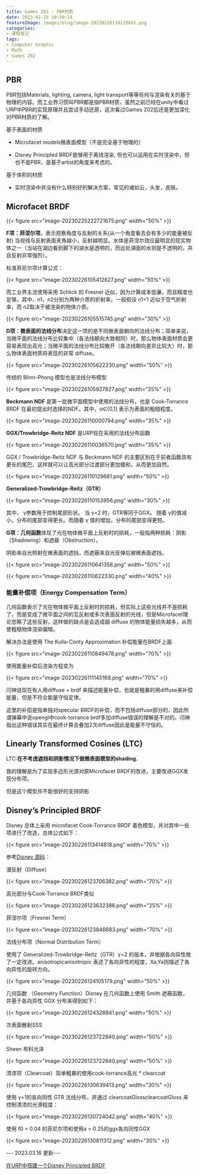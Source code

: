 ```yaml
---
title: Games 202 - PBR材质
date: 2023-02-25 10:50:14
featureImage: images/blog/image-20230226110129681.png
categories: 
- 课程笔记
tags: 
- Computer Graphic
- Math
- Games 202
---
```




## PBR

PBR包括Materials, lighting, camera, light transport等等任何与渲染有关的基于物理的内容。而工业界习惯叫PBR都是指PBR材质，虽然之前已经在unity中看过URP中PBR的实现原理并且尝试手动还原，这次看过Games 202后还是更加深化对PBR材质的了解。

基于表面的材质

-   Microfacet models微表面模型（不是完全基于物理的）

-   Disney Principled BRDF能够用于离线渲染, 但也可以运用在实时渲染中，但也不是PBR，是基于artist的角度来考虑的。

基于体积的材质

-   实时渲染中并没有什么特别好的解决方案，常见的诸如云，头发，皮肤。



## Microfacet BRDF

{{< figure src="image-20230225222721675.png" width="50%" >}}

**F项：菲涅尔项**，表示观察角度与反射的关系(从一个角度看去会有多少的能量被反射) 当视线与反射表面夹角越小，反射越明显。水体是菲涅尔效应最明显的现实物体之一（当站在湖边看到脚下的湖水是透明的，而远处湖面的水则是不透明的，并且反射非常强烈）。

标准菲尼尔项计算公式：

{{< figure src="image-20230226105412627.png" width="50%" >}}

而工业界主流使用采用 Schlick 的 Fresnel 近似，因为计算成本低廉，而且精度也足够。其中，n1、n2分别为两种介质的折射率。一般假设 n1=1 近似于空气折射率，而 n2取决于被渲染的物体介质。

{{< figure src="image-20230226105515745.png" width="30%" >}}

**D项：微表面的法线分布**决定这一项的是不同微表面朝向的法线分布；简单来说，当微平面的法线分布比较集中（各法线朝向大致相同）时，那么物体表面材质会更容易表现出高光；当微平面的法线分布比较散开（各法线朝向差异比较大）时，那么物体表面材质将表现的非常 diffuse。

{{< figure src="image-20230226105622230.png" width="50%" >}}

传统的 Blinn-Phong 模型也是法线分布模型

{{< figure src="image-20230226105927827.png" width="25%" >}}

**Beckmann NDF** 是第一批微平面模型中使用的法线分布，也是 Cook-Torrance BRDF 在最初提出时选择的NDF。其中，α∈[0,1] 表示为表面的粗糙程度。

{{< figure src="image-20230226110000794.png" width="35%" >}}

**GGX/Trowbridge-Reitz NDF** 是URP现在采用的法线分布函数

{{< figure src="image-20230226110036570.png" width="35%" >}}

GGX / Trowbridge-Reitz NDF 与 Beckmann NDF 的主要区别在于前者函数具有更长的尾巴，这样就可以让高光部分过渡部分更加缓和，从而更加自然。

{{< figure src="image-20230226110129681.png" width="50%" >}}

**Generalized-Trowbridge-Reitz（GTR）**

{{< figure src="image-20230226110153956.png" width="30%" >}}

其中， γ参数用于控制尾部形状。 当 γ=2 时，GTR等同于GGX。 随着 γ的值减小，分布的尾部变得更长。而随着 γ 值的增加，分布的尾部变得更短。

**G项：几何函数**体现了光在物体微平面上反射时的损耗，一般指两种损耗：阴影（Shadowing）和遮蔽（Obstruction）。

阴影来自光照射在微表面的遮挡，而遮蔽来自光反弹后被微表面遮挡。

{{< figure src="image-20230226110641358.png" width="50%" >}}

{{< figure src="image-20230226110622330.png" width="40%" >}}

### 能量补偿项（Energy Compensation Term）

几何函数表示了光在物体微平面上反射时的损耗，但实际上这些光线并不是损耗了，而是变成了微平面之间的互反射或多次表面反射的光线，但是Microfacet理论忽略了这些反射，这样做的缺点是会造成越 diffuse 的物体能量损失越多，从而使粗糙物体渲染偏暗。

解决办法是使用 The Kulla-Conty Approximation 补偿能量在BRDF上面

{{< figure src="image-20230226110849478.png" width="70%" >}}

使用能量补偿后渲染方程变为

{{< figure src="image-20230226111145169.png" width="70%" >}}



闫神说现在有人用diffuse + brdf 来描述能量补偿，也就是粗暴的用diffuse来补偿能量，但是不符合能量守恒定律。

这里的补偿是指单独对specular BRDF的补偿，而不包括diffuse部分的，因此所谓弹幕中说opengl中cook-torrance brdf多加diffuse错误的理解是不对的。闫神指出这种错误其实在最终计算会叠加2次diffuse因此是能量不守恒的。

## Linearly Transformed Cosines (LTC)

LTC:**在不考虑遮挡和阴影情况下做微表面模型的shading.**

我的理解是为了实现多边形光源对原Microfacet BRDF的改进，主要改进GGX发现分布项。

但是这个模型并不能很好的支持阴影



## Disney’s Principled BRDF

Disney 总体上采用 microfacet Cook-Torrance BRDF 着色模型，并对其中一些项进行了改造，总体公式如下：

{{< figure src="image-20230226113414818.png" width="70%" >}}

参考[Disney 源码](https://github.com/wdas/brdf/blob/main/src/brdfs/disney.brdf)：

漫反射（Diffuse）

{{< figure src="image-20230226123706382.png" width="70%" >}}

高光部分与Cook-Torrance BRDF类似

{{< figure src="image-20230226123632386.png" width="25%" >}}

菲涅尔项（Fresnel Term）

{{< figure src="image-20230226123846683.png" width="70%" >}}

法线分布项（Normal Distribution Term）

使用了 Generalized-Trowbridge-Reitz（GTR）γ=2 的版本，并根据各向异性做了一定改进。anisotropicanisotropic 表述了各向异性的程度，Xa,Ya则描述了各向异性的旋转方向。

{{< figure src="image-20230226124105179.png" width="50%" >}}

几何函数 （Geometry Function）Disney 在几何函数上使用 Smith 遮蔽函数，并基于各向异性 GGX 分布来得到如下：

{{< figure src="image-20230226124328841.png" width="50%" >}}

次表面散射SSS

{{< figure src="image-20230226123722840.png" width="50%" >}}

Sheen 布料光泽

{{< figure src="image-20230226123722840.png" width="50%" >}}

 清漆项（Clearcoat）简单粗暴的使用cook-torrance高光 * clearcoat

{{< figure src="image-20230226130639413.png" width="30%" >}}

使用 γ=1的各向同性 GTR 法线分布，并通过 clearcoatGlossclearcoatGloss 来控制清漆的光滑程度：

{{< figure src="image-20230226130724042.png" width="40%" >}}

使用 f0 = 0.04 的菲尼尔项和使用a = 0.25的ggx各向同性GGX

{{< figure src="image-20230226130811312.png" width="30%" >}}



--- 2023.03.16 更新---

[在URP中搭建一个Disney Principled BRDF](http://localhost:1313/p/在urp中搭建一个disney-principled-brdf/)

